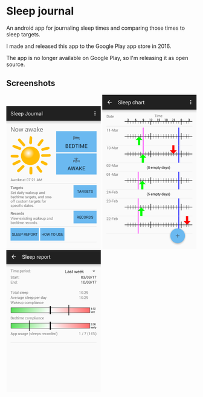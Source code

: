 # Sleep journal

An android app for journaling sleep times and comparing those times to sleep targets.

I made and released this app to the Google Play app store in 2016.

The app is no longer available on Google Play, so I'm releasing it as open source.

## Screenshots
<img src="screenshots/1.png" alt="screenshot 1" width="250"> <img src="screenshots/2.png" alt="screenshot 2" width="250"> <img src="screenshots/3.png" alt="screenshot 3" width="250">
